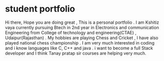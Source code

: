# student portfolio

Hi there,
Hope you are doing great , This is a personal portfolio . I am Kshitiz vaya currently pursuing Btech in 2nd year in Electronics and communication Engineering from College of technology and engineering(CTAE) , Udaipur(Rajasthan) . My hobbies are playing Chess and Cricket , I have also played national chess championship . I am very much interested in coding and i know languages like C, C++ and java . i want to become a full Stack developer and I think Tanay pratap sir courses are helping very much.